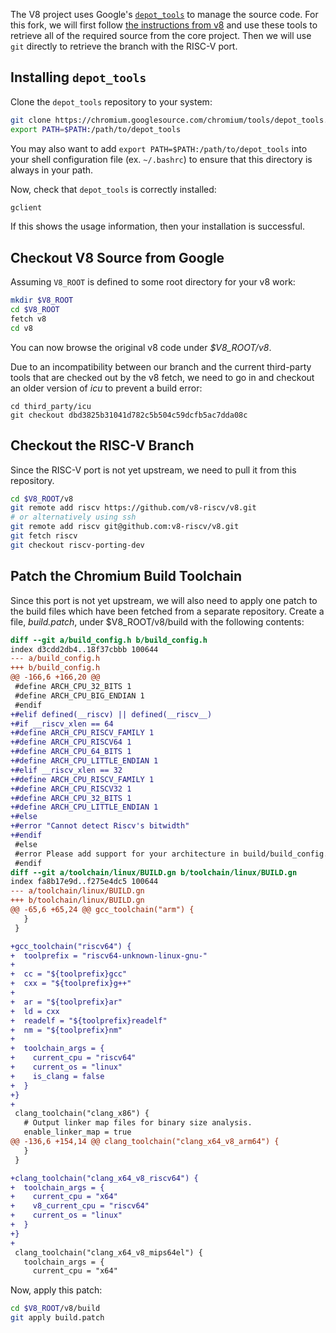 The V8 project uses Google's [`depot_tools`](https://commondatastorage.googleapis.com/chrome-infra-docs/flat/depot_tools/docs/html/depot_tools_tutorial.html#_setting_up) to manage the source code. For this fork, we will first follow [the instructions from v8](https://v8.dev/docs/source-code) and use these tools to retrieve all of the required source from the core project. Then we will use `git` directly to retrieve the branch with the RISC-V port.

## Installing `depot_tools`

Clone the `depot_tools` repository to your system:

```bash
git clone https://chromium.googlesource.com/chromium/tools/depot_tools.git
export PATH=$PATH:/path/to/depot_tools
```

You may also want to add `export PATH=$PATH:/path/to/depot_tools` into your shell configuration file (ex. `~/.bashrc`) to ensure that this directory is always in your path.

Now, check that `depot_tools` is correctly installed:

```bash
gclient
```
If this shows the usage information, then your installation is successful.

## Checkout V8 Source from Google

Assuming `V8_ROOT` is defined to some root directory for your v8 work:
```bash
mkdir $V8_ROOT
cd $V8_ROOT
fetch v8
cd v8
```
You can now browse the original v8 code under _$V8_ROOT/v8_.

Due to an incompatibility between our branch and the current third-party tools that are checked out by the v8 fetch, we need to go in and checkout an older version of _icu_ to prevent a build error:

```
cd third_party/icu
git checkout dbd3825b31041d782c5b504c59dcfb5ac7dda08c
```

## Checkout the RISC-V Branch

Since the RISC-V port is not yet upstream, we need to pull it from this repository.

```bash
cd $V8_ROOT/v8
git remote add riscv https://github.com/v8-riscv/v8.git
# or alternatively using ssh
git remote add riscv git@github.com:v8-riscv/v8.git
git fetch riscv
git checkout riscv-porting-dev
```

## Patch the Chromium Build Toolchain

Since this port is not yet upstream, we will also need to apply one patch to the build files which have been fetched from a separate repository. Create a file, _build.patch_, under $V8_ROOT/v8/build with the following contents:

```diff
diff --git a/build_config.h b/build_config.h
index d3cdd2db4..18f37cbbb 100644
--- a/build_config.h
+++ b/build_config.h
@@ -166,6 +166,20 @@
 #define ARCH_CPU_32_BITS 1
 #define ARCH_CPU_BIG_ENDIAN 1
 #endif
+#elif defined(__riscv) || defined(__riscv__)
+#if __riscv_xlen == 64
+#define ARCH_CPU_RISCV_FAMILY 1
+#define ARCH_CPU_RISCV64 1
+#define ARCH_CPU_64_BITS 1
+#define ARCH_CPU_LITTLE_ENDIAN 1
+#elif __riscv_xlen == 32
+#define ARCH_CPU_RISCV_FAMILY 1
+#define ARCH_CPU_RISCV32 1
+#define ARCH_CPU_32_BITS 1
+#define ARCH_CPU_LITTLE_ENDIAN 1
+#else
+#error "Cannot detect Riscv's bitwidth"
+#endif
 #else
 #error Please add support for your architecture in build/build_config.h
 #endif
diff --git a/toolchain/linux/BUILD.gn b/toolchain/linux/BUILD.gn
index fa8b17e9d..f275e4dc5 100644
--- a/toolchain/linux/BUILD.gn
+++ b/toolchain/linux/BUILD.gn
@@ -65,6 +65,24 @@ gcc_toolchain("arm") {
   }
 }

+gcc_toolchain("riscv64") {
+  toolprefix = "riscv64-unknown-linux-gnu-"
+
+  cc = "${toolprefix}gcc"
+  cxx = "${toolprefix}g++"
+
+  ar = "${toolprefix}ar"
+  ld = cxx
+  readelf = "${toolprefix}readelf"
+  nm = "${toolprefix}nm"
+
+  toolchain_args = {
+    current_cpu = "riscv64"
+    current_os = "linux"
+    is_clang = false
+  }
+}
+
 clang_toolchain("clang_x86") {
   # Output linker map files for binary size analysis.
   enable_linker_map = true
@@ -136,6 +154,14 @@ clang_toolchain("clang_x64_v8_arm64") {
   }
 }

+clang_toolchain("clang_x64_v8_riscv64") {
+  toolchain_args = {
+    current_cpu = "x64"
+    v8_current_cpu = "riscv64"
+    current_os = "linux"
+  }
+}
+
 clang_toolchain("clang_x64_v8_mips64el") {
   toolchain_args = {
     current_cpu = "x64"
```

Now, apply this patch:

```bash
cd $V8_ROOT/v8/build
git apply build.patch
```
